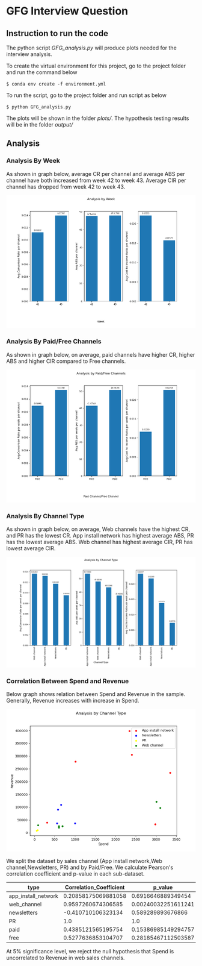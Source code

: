 # GFG Interview Question

## Instruction to run the code

The python script *GFG_analysis.py* will produce plots needed
for the interview analysis.

To create the virtual environment for this project, 
go to the project folder and run the command below
```
$ conda env create -f environment.yml
```

To run the script, go to the project folder and run script as below
```ssh
$ python GFG_analysis.py
``` 

The plots will be shown in the folder *plots/*.
The hypothesis testing results will be in the folder *output/*

## Analysis

### Analysis By Week

As shown in graph below, average CR per channel and 
average ABS per channel have both increased from week 42 to week 43. 
Average CIR per channel has dropped from week 42 to week 43.

![Analysis_Week](plots/analysis_week.png)

### Analysis By Paid/Free Channels

As shown in graph below, on average, paid channels have higher CR, higher ABS and higher CIR compared to Free channels.

![Analysis_Week](plots/analysis_paid_free.png)

### Analysis By Channel Type

As shown in graph below, on average, Web channels have the highest CR, and PR has the lowest CR.
App install network has highest average ABS, PR has the lowest average ABS.
Web channel has highest average CIR, PR has lowest average CIR.

![Analysis_Week](plots/analysis_channel_type.png)

### Correlation Between Spend and Revenue

Below graph shows relation between Spend and Revenue in the sample.
Generally, Revenue increases with increase in Spend.

![Analysis_Week](plots/analysis_Revenue_Spend.png)

We split the dataset by sales channel (App install network,Web channel,Newsletters, PR) and by Paid/Free.
We calculate Pearson's correlation coefficient and p-value in each sub-dataset.

| type                | Correlation_Coefficient | p_value             | 
|---------------------|-------------------------|---------------------| 
| app_install_network | 0.20858175069881058     | 0.6916646889349454  | 
| web_channel         | 0.9597260674306585      | 0.00240032251611241 | 
| newsletters         | -0.410710106323134      | 0.589289893676866   | 
| PR                  | 1.0                     | 1.0                 | 
| paid                | 0.4385121565195754      | 0.15386985149294757 | 
| free                | 0.5277636853104707      | 0.28185467112503587 | 

At 5% significance level, we reject the null hypothesis that Spend is 
uncorrelated to Revenue in web sales channels.
